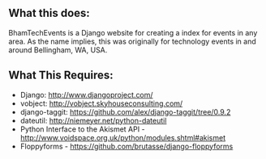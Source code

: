 What this does:
---------------
BhamTechEvents is a Django website for creating a index for events in any area. As the name implies, this was originally for technology events in and around Bellingham, WA, USA.

What This Requires:
-------------------

- Django: http://www.djangoproject.com/
- vobject: http://vobject.skyhouseconsulting.com/
- django-taggit: https://github.com/alex/django-taggit/tree/0.9.2
- dateutil: http://niemeyer.net/python-dateutil
- Python Interface to the Akismet API - http://www.voidspace.org.uk/python/modules.shtml#akismet
- Floppyforms - https://github.com/brutasse/django-floppyforms